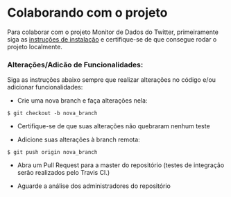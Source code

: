 # Colaborando com o projeto

Para colaborar com o projeto Monitor de Dados do Twitter, primeiramente siga as [instruções de instalação](https://github.com/unb-cic-esw/twitter-data-monitor/blob/master/RUNNINGLOCALLY.md) e certifique-se de que consegue rodar o projeto localmente. 

### Alterações/Adicão de Funcionalidades:

Siga as instruções abaixo sempre que realizar alterações no código e/ou adicionar funcionalidades:

- Crie uma nova branch e faça alterações nela:
```
$ git checkout -b nova_branch
```

- Certifique-se de que suas alterações não quebraram nenhum teste

- Adicione suas alterações à branch remota:
```
$ git push origin nova_branch
```

- Abra um Pull Request para a master do repositório (testes de integração serão realizados pelo Travis CI.)

- Aguarde a análise dos administradores do repositório
